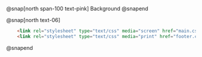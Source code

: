 @snap[north span-100 text-pink]
Background
@snapend

@snap[north text-06]
```html
    <link rel="stylesheet" type="text/css" media="screen" href="main.css">
    <link rel="stylesheet" type="text/css" media="print" href="footer.css">
```
@snapend